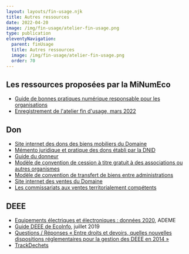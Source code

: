 ```yaml
---
layout: layouts/fin-usage.njk
title: Autres ressources
date: 2022-04-20
image: /img/fin-usage/atelier-fin-usage.png
type: publication
eleventyNavigation:
  parent: finUsage
  title: Autres ressources
  image: /img/fin-usage/atelier-fin-usage.png
  order: 70
---
```


## Les ressources proposées par la MiNumEco

* [Guide de bonnes pratiques numérique responsable pour les organisations](/publications/bonnes-pratiques/)
* [Enregistrement de l'atelier fin d'usage, mars 2022](https://bbb-dinum-scalelite.visio.education.fr/playback/presentation/2.3/0143458d5bd01bde64157cb2e50cadcffcca2db7-1647869894335)

## Don

- [Site internet des dons des biens mobiliers du Domaine](https://dons.encheres-domaine.gouv.fr/)
- [Mémento juridique et pratique des dons établi par la DNID](https://dons.encheres-domaine.gouv.fr/accueil/conditions-generales)
- [Guide du donneur](https://dons.encheres-domaine.gouv.fr/sites/default/files/2021-09/Site%20des%20dons%20-%20Guide%20utilisateur%20V4%20-%20Profil%20Donneur.pdf)
- [Modèle de convention de cession à titre gratuit à des associations ou autres organismes](https://dons.encheres-domaine.gouv.fr/sites/default/files/2020-05/mod%C3%A8le%20convention%20cession%20%C3%A0%20titre%20gratuit%20%C3%A0%20des%20associations%20ou%20autres%20organismes.odt)
- [Modèle de convention de transfert de biens entre administrations ](https://dons.encheres-domaine.gouv.fr/sites/default/files/2020-05/mod%C3%A8le%20convention%20transfert%20de%20biens%20entre%20administrations.odt)
- [Site internet des ventes du Domaine](https://encheres-domaine.gouv.fr/)
- [Les commissariats aux ventes territorialement compétents](https://encheres-domaine.gouv.fr/hermes/nous_contacter)

## DEEE

- [Equipements électriques et électroniques : données 2020](https://librairie.ademe.fr/dechets-economie-circulaire/5191-equipements-electriques-et-electroniques-donnees-2020.html), ADEME
- [Guide DEEE de EcoInfo](https://ecoinfo.cnrs.fr/wp-content/uploads/2019/07/Guide_DEEE_V7-4-1.pdf), juillet 2019
- [Questions / Réponses « Entre droits et devoirs, quelles nouvelles dispositions réglementaires pour la gestion des DEEE en 2014 »](https://www.e-dechet.com/outils/telecharger-documentation/ecologic-faq-2014)
- [TrackDechets](https://trackdechets.beta.gouv.fr/)
